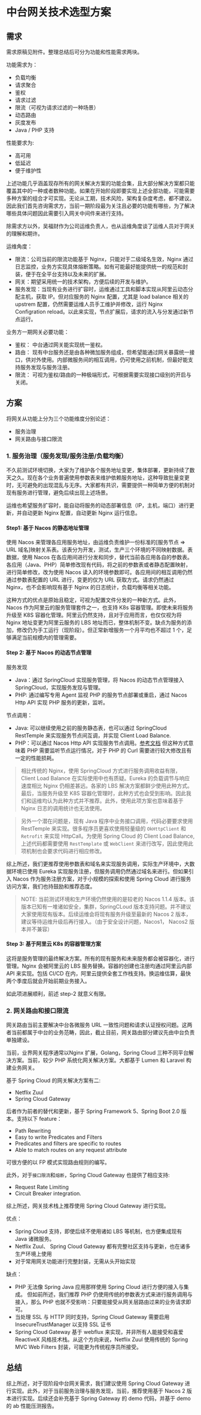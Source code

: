 # 中台网关技术选型方案

## 需求

需求原稿见附件。整理总结后可分为功能和性能需求两块。

功能需求为：

- 负载均衡
- 请求聚合
- 鉴权
- 请求过滤
- 限流（可视为请求过滤的一种场景）
- 动态路由
- 灰度发布
- Java / PHP 支持

性能要求为:

- 高可用
- 低延迟
- 便于维护性

上述功能几乎涵盖现存所有的网关解决方案的功能合集，且大部分解决方案都只能覆盖其中的一种或者数种功能。如果在开始阶段即要实现上述全部功能，可能需要多种方案的组合才可实现。无论从工期，技术风险，架构复杂度考虑，都不建议。因此我们首先咨询需求方，当前一期阶段最为关注且必要的功能有哪些，为了解决哪些具体问题因此需要引入网关中间件来进行支持。

除需求方以外，吴福财作为公司运维负责人，也从运维角度谈了运维人员对于网关的理解和期许。

运维角度：

- 限流：公司当前的限流功能基于 Nginx，只能对于二级域名生效，Nginx 通过日志监控，业务方实现具体熔断策略。如有可能最好能提供统一的规范和封装，便于在全平台支持以及未来的扩展。
- 网关：期望采用统一的技术架构，方便后续的开发与维护。
- 服务发现：当现有业务进行扩容时，运维通过工具和脚本实现从阿里云动态分配主机，获取 IP。但对应服务的 Nginx 配置，尤其是 load balance 相关的 upstrem 配置，仍然需要运维人员手工维护并修改，运行 Nginx Configration reload。以此来实现，节点扩展后，请求的流入与分发通过新节点运行。

业务方一期网关必要功能：

- 鉴权： 中台通过网关能实现统一鉴权。
- 路由： 现有中台服务还是由各种微加服务组成，但希望能通过网关暴露统一接口，供对外使用。内部微服务间的相互调用，仍可使用之前机制，但最好能支持服务发现与服务注册。
- 限流： 可视为鉴权/路由的一种极端形式，可根据需要实现接口级别的开启与关闭。

## 方案

将网关从功能上分为三个功能维度分别论述：

- 服务治理
- 网关路由与接口限流

### 1. 服务治理（服务发现/服务注册/负载均衡）

不久前测试环境切换，大家为了维护各个服务地址变更，集体部署，更新持续了数天之久。现在各个业务普遍使用参数表来维护依赖服务地址，这种导致批量变更时，无可避免的出现混乱与无序。大家都有共识，需要提供一种简单方便的机制对现有服务进行管理，避免后续出现上述场景。

运维也希望服务扩容时，能自动将服务的动态部署信息（IP，主机，端口）进行更新，并自动更新 Nginx 配置，自动更新 Nginx 运行信息。

#### Step1: 基于 Nacos 的静态地址管理

使用 Nacos 来管理各应用服务地址，由运维负责维护一份标准的[服务节点 => URL 域名]映射关系表。该表分为开发，测试，生产三个环境的不同映射数据。表数据，使用 Nacos 在各应用间进行分发和同步，替代当前各应用各自的参数表。各应用（Java、PHP）简单修改现有代码，将之前的参数表或者静态配置映射，进行简单修改，改为使用 Nacos 读入的环境参数即可。各应用间的相互调用仍然通过参数表配置的 URL 进行，变更的仅为 URL 获取方式。请求仍然通过 Nginx，也不会影响现有基于 Nginx 的日志统计，负载均衡等相关功能。

这种方式的优点是原始且稳定，可视为配置文件分发的一种新方式。此外，Nacos 作为阿里云的服务管理套件之一，也支持 K8s 容器管理。即使未来将服务升级至 K8S 容器化管理。阿里云仍然支持，且对于应用而言，也仅仅视为将 Nginx 地址变更为阿里云服务的 LBS 地址而已，整体机制不变。缺点为服务的添加，修改仍为手工运行（现阶段）。但正常新增服务一个月平均也不超过 1 个，足够满足当前规模内的管理需要。

#### Step 2: 基于 Nacos 的动态节点管理

服务发现

- Java：通过 SpringCloud 实现服务管理，将 Nacos 的动态节点管理接入 SpringCloud，实现服务发现与管理。
- PHP: 通过编写专用 Agent 监视 PHP 的服务节点部署或重启，通过 Nacos Http API 实现 PHP 服务的更新，监听。

节点调用：

- Java: 可以继续使用之前的服务静态表，也可以通过 SpringCloud RestTemple 来实现服务节点间互调，并实现 Client Load Balance.
- PHP：可以通过  Nacos Http API 实现服务节点调用。[参考文档](https://docs.ktvme.com/project-17/doc-55/) 但这种方式意味着 PHP 需要监听节点运行情况，对于 PHP 的 Curl 需要进行较大修改且有一定的性能损耗。

> 相比传统的 Nginx，使用 SpringCloud 方式进行服务调用收益有限，Client Load Balance 在实际使用中也有质疑。Eureka 的负载调节与响应速度相比 Nginx 仍相差甚远。各家的 LBS 解决方案都鲜少使用此种方式。最后，当服务升级至 K8S 容器化管理时，此种方式也会受到影响。因此我们和运维均认为此种方式并不推荐。此外，使用此项方案也意味着基于 Nginx 日志的调用统计也无法使用。

> 另外一个潜在问题是，现有 Java 程序中业务接口调用，代码必要要求使用 RestTemple 来实现。很多程序员更喜欢使用轻量级的 `OkHttpClient` 和 `Retrofit` 来实现 HttpCall。为使用 Spring Cloud 的 Client Load Balance, 上述代码都需要使用 `RestTemplate` 或 `WebClient` 来进行改写，因此使用此项机制也会要求代码进行相应修改。

综上所述，我们更推荐使用参数表和域名来实现服务调用，实际生产环境中，大数据环境已使用 Eureka 实现服务注册，但服务调用仍然通过域名来进行。但如果引入 Nacos 作为服务注册方案，对于小规模的探索和使用 Spring Cloud 进行服务访问方案，我们也持鼓励和推荐态度。

> NOTE: 当前测试环境和生产环境仍然使用的是较老的 Nacos 1.1.4 版本。该版本已知有一堆诸如安全，集群，SpringCLoud 版本支持问题。并不建议大家使用现有版本。后续运维会将现有服务升级至最新的 Nacos 2 版本，建议等待运维升级后再行接入。（由于安全设计问题，Nacos1， Nacos2 版本并不兼容）

#### Step 3: 基于阿里云 K8s 的容器管理方案

这将是服务管理的最终解决方案。所有的现有服务和未来服务都会被容器化，进行管理。Nginx 会被阿里云的 LBS 服务替换。容器的创建也注册均通过阿里云内部 API 来实现。包括 CI/CD 在内，阿里云提供全套工作栈支持。换运维估算，最快两个季度后就会开始前期业务接入。

如此项进展顺利，前述 step-2 就意义有限。

### 2. 网关路由和接口限流

网关路由当前主要解决中台各微服务 URL 一致性问题和请求认证授权问题。这两者当前都属于中台的业务范畴，因此，截止目前，网关路由部分建议先由中台负责单独建设。

当前，业界网关程序通常以Nginx 扩展，Golang，Spring Cloud 三种不同平台解决方案。当前，较少 PHP 系统化网关解决方案。大都基于 Lumen 和 Laravel 构建业务网关。

基于 Spring Cloud 的网关解决方案有二:

- Netflix Zuul
- Spring Cloud Gateway

后者作为前者的替代和更新，基于 Spring Framework 5、Spring Boot 2.0 版本。支持以下 feature：

- Path Rewriting
- Easy to write Predicates and Filters
- Predicates and filters are specific to routes
- Able to match routes on any request attribute

可很方便的以 FP 模式实现路由规则的编写。

此外，对于`接口限流`和`熔断`，Spring Cloud Gateway 也提供了相应支持:

- Request Rate Limiting
- Circuit Breaker integration.

综上所述，网关技术栈上推荐使用 Spring Cloud Gateway 进行实现。

优点：

- Spring Cloud 支持，即使后续不使用诸如 LBS 等机制，也方便集成现有 Java 诸微服务。
- Netflix Zuul、 Spring Cloud Gateway 都有完整社区支持与更新，也在诸多生产环境上使用
- 对于常用网关功能进行完整封装，无需从头开始实现

缺点：

- PHP 无法像 Spring Java 应用那样使用 Spring Cloud 进行方便的接入与集成。 但如前所述，我们推荐 PHP 仍使用传统的参数表方式来进行服务调用与接入，那么 PHP 也就不受影响：只要能接受从网关层路由过来的业务请求即可。
- 当处理 SSL 与 HTTP 同时支持，Spring Cloud Gateway 需要启用 InsecureTrustManager 以支持 SSL 证书
- Spring Cloud Gateway 基于 webflux 来实现，并非所有人能接受和喜爱 ReactiveX 风格技术栈。从这个方向来说，Netflix Zuul 使用传统的 Spring MVC Web Filters 封装，可能更为传统程序员所接受。

## 总结

综上所述，对于现阶段中台网关需求，我们建议使用 Spring Cloud Gateway 进行实现。此外，对于当前服务治理与服务发现，当前，推荐使用基于 Nacos 2 版本进行实现。后续还会补充基于 Spring Gateway 的 demo 代码，并基于 demo 的 ab 性能压测报告。
